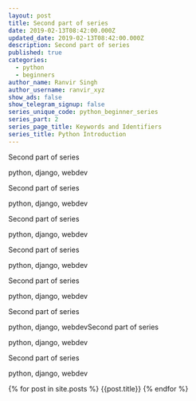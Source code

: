 ```yaml
---
layout: post
title: Second part of series
date: 2019-02-13T08:42:00.000Z
updated_date: 2019-02-13T08:42:00.000Z
description: Second part of series
published: true
categories:
  - python
  - beginners
author_name: Ranvir Singh
author_username: ranvir_xyz
show_ads: false
show_telegram_signup: false
series_unique_code: python_beginner_series
series_part: 2
series_page_title: Keywords and Identifiers
series_title: Python Introduction
---
```

Second part of series

python, django, webdev

Second part of series

python, django, webdev

Second part of series

python, django, webdev

Second part of series

python, django, webdev

Second part of series

python, django, webdev

Second part of series

python, django, webdevSecond part of series

python, django, webdev

Second part of series

python, django, webdev

{% for post in site.posts %}
    {{post.title}}
{% endfor %}